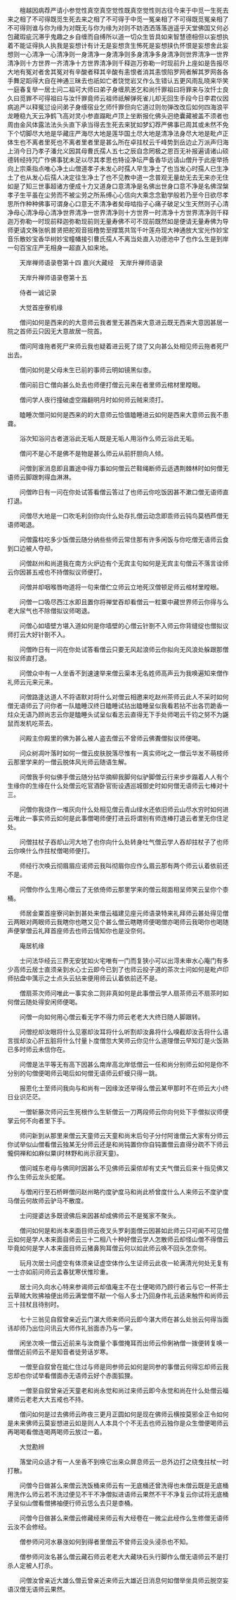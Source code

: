 <!-- { "loadSidebar": true } -->
　　檀越因病荐严请小参觉性真空真空觉性既真空觉性则古往今来于中觅一生死去来之相了不可得既觅生死去来之相了不可得于中觅一冤亲相了不可得既觅冤亲相了不可得则谁与你为缘为对既无与你为缘为对则不妨洒洒落落逍遥乎天堂佛国又何必包藏瑕疵沉滞乎鬼趣之乡自缠而自缚所以道一切众生皆具如来智慧德相但以妄想执着不能证得执人执我是妄想计有计无是妄想贪生怖死是妄想挟仇怀恨是妄想舍此妄想则一心清净一心清净则一身清净一身清净则多身清净多身清净则世界清净一世界清净则十方世界一齐清净十方世界清净则千释迦万弥勒一时现前升上座如是告报尽大地有冤对者舍其冤对有辛酸者释其辛酸有恚恨者消其恚恨陷罗网者解其罗网各各手舞足蹈得大自在神通三昧去也祇如亡者饶觉岩又作么生错认五更风雨乱晓来华笑一庭春复举一居士问二祖可大师曰弟子身缠夙恙乞和尚忏罪祖曰将罪来与汝忏士良久曰觅罪不可得祖曰与汝忏罪竟师云祖师祇解弹死雀儿却无回生手段今日李君仪因病追严以释冤愆设问弟子身缠宿业乞师忏罪但向它道过则勿弹改改后如何四海浪平龙睡稳九天云净鹤飞高对灵小参直蹋毗卢顶上坐断报化佛头迥绝囊藏被盖不须者也周由金风体露法法头头直下承当得去生死去来犹如梦幻荐严佛事已周其或未然不免下个切脚尽大地是华藏庄严海尽大地是莲华国土尽大地是清净法身尽大地是毗卢正体生也不离者里死也不离者里者里是甚么所在卓拄杖云千峰势到岳边止万派声归海上消今日乃孝子潘允义因其母曹氏孺人五七之辰自念罔极之恩百无补报遍请诸山硕德转经持咒广作佛事犹未足以尽其孝思也特设净坛严备香华远请山僧升于此座举扬向上宗乘指点唯心净土山僧道孝子未发心时孺人早生净土了也当发心时孺人已生净土了也从发心后孺人决定往生净土了也不见教中道一念普观无量劫无去无来亦无住如是了知三世事超诸方便成十力又道身口意清净是名佛出世身口意不净是名佛涅槃孝子生平虽在尘劳而不被尘劳之所系缚心心信向大乘念念勤学般若乃至今日欲尽孝思所作种种佛事可谓身心口意无不清净者矣母啮指子心痛子破足父生天然则子心清净母心清净母心清净世界清净一世界清净则十方世界一时清净十方世界清净则千释迦万弥勒一时现前释迦弥勒现前则无量寿佛不可不现前既然如是便请无量寿佛为导师更请文殊张帆普贤把舵观音摇橹势至撑篙共驾千叶莲舟现大神通放大宝光作妙宝音乐散妙宝香华树妙宝幢幡接引曹氏孺人不离当处直入功德池中了也作么生是到岸一句百宝庄严无相身一超直入如来地。

　　天岸禅师语录卷第十四
嘉兴大藏经　天岸升禅师语录


　　天岸升禅师语录卷第十五

　　侍者一诚记录

　　大觉首座寮机缘

　　僧问如何是西来的的大意师云我者里无甚西来大意进云既无西来大意因甚居一院之首师云只因无大意故居一院首。

　　僧问阿谁拖者死尸来师云我也疑着进云死了烧了又向甚么处相见师云拖者死尸出去。

　　僧问如何是父母未生已前的事师云明如镜黑似桼。

　　僧问前日亡僧向甚么处去也师便打僧云元来在者里师云棺材里瞠眼。

　　僧问学人夜行撞破虚空蹋翻明月时如何师云贼来须打。

　　瞌睡次僧问如何是西来的的大意师云恰值瞌睡进云如何是西来大意师云我不患聋。

　　浴次知浴问古者道浴此无垢人既是无垢人用浴作么师云浴此无垢。

　　僧问不是心不是佛不是物是甚么师云从前肝胆向人倾。

　　问僧到家消息即且置途中得力事如何僧云芒鞋绳断师云适遇荆棘林时如何僧无语师云脚跟刺得血淋淋。

　　问僧昨日有一问在你处试答看僧云答过了也师云你吃饭因甚不漱口僧无语师直打退。

　　问僧尽大地是一口吹毛利剑你向什么处存扎僧云动念即乖师云钝鸟莫栖芦僧无语师喝退。

　　问僧露柱吃多少饭僧云随分纳些些师云常住那有许多闲饭与你吃僧无语师云食到口边被人夺却。

　　问僧赵州和尚道我在南方火炉边有个无宾主句如何是无宾主句僧云不落言诠师云你因甚五戒也不持僧拟议师便打。

　　问僧并却咽喉唇吻道将一句来僧伫立师云立地死汉僧顿足师云棺材里瞠眼。

　　问僧一口吸尽西江水即且置你将禅堂吞却看僧云一粒粟中藏世界师云你得与么老大尿气也不除僧拟议师喝退。

　　问僧心如墙壁方堪入道如何是你墙壁的心僧云针劄不入师云你背缝绽也僧拟议师打云大好针劄不入。

　　问僧昨日有一问在你处试答看僧云只要无风起浪师云你拟向无风浪处躲跟那僧拟议师直打退。

　　问僧众中有一人坐香不到速速举来僧云渠本无名姓师高声云为我唤遍知来僧作礼师云元来元来。

　　问僧路逢达道人不将语默对将什么对僧云相邀来吃赵州茶师云此人不采时如何僧无语师云了问你者一队瞌睡汉终日瞌睡试拈出瞌睡呈似我看若拈不出各罚跪香一炷众无语乃顾尚志云你是瞌睡头试呈似看志云直得无下手处师喝云千钧之努不为鼷鼠而发机吃茶去。

　　问殿主你殿里的佛为甚么被人盗去僧云不曾师云佛聻僧拟议师便喝。

　　问众树凋叶落时如何一僧云皮肤脱落尽惟有一真实师叱之一僧云华发不萌枝师云那里学来的一僧云脱体风光师云随语生解。

　　问僧我手何似佛手僧云随分拈华摘柳我脚何似驴脚僧云行来步步蹋着人人有个生缘你的生缘在什么处僧云吃官酒卧官街设遇巡城御史时如何僧无语师云七棒对十三。

　　问僧你我烧作一堆灰向什么处相见僧云青山绿水还依旧师云山尽水穷时如何进云唯此一事实师云如何是此事僧喝师便打进云将谓别有师连棒打退云者里无你住足处。

　　问僧拄杖子吞却山河大地了也你向什么处转身吐气僧云学人吞却拄杖子了也师云你唤什么作拄杖僧喝师便打。

　　师经行次唤云彻眉眉应诺师云我叫彻眉你应作么眉云那有两个师云认着依前还不是。

　　问僧你作么生用心僧云了无依倚师云那里学来的僧云觌面相呈师笑云呈你个桼桶。

　　师居金粟首座寮问新到甚处来僧云福建见座元师语录特来礼拜师云甚处得见僧云两眼对两眼师云我瞎你也瞎又见个甚么僧云瞎瞎师便喝僧亦喝师云我喝你也喝随声便掌僧云礼拜首座师去也师云情知你也是没奈何。

　　庵居机缘

　　士问法华经云三界无安犹如火宅唯有一门而复狭小可以出淂未审水心庵门有多少高师云居士直须亲到水心士云即今已到了也师云投子道的茶次士问如何是毗卢印师拈盘中蕅示之士点头云拈来便用师云认着依前还不是。

　　僧扇茶次师问唯此一事实余二则非真如何是此事僧云学人扇茶师云不扇茶时如何僧云随处得安闲师便喝。

　　问僧一向如何用心僧云看无字不得力师云老老大大终日随人脚跟转。

　　问僧挖却汝眼将什么见塞却汝耳将什么听割却汝鼻将什么嗅截却汝舌将什么语言拔却汝心肝五脏将什么忖量卜度僧忽大笑师云你见什么道理僧云早知灯是火饭熟已多时师云未信你在。

　　问僧是法平等无有高下因甚么南岸高北岸低僧云一任和尚分别师云如何是你不分别的句僧便喝师云喝后如何僧无语师云虾蟆只得一跳。

　　报恩化士至师问我向与和尚有一因缘汝还举得么僧云某甲那时不在师云大小终日业识茫茫。

　　一僧斩藤次师问云生死根作么生斩僧云一刀两段师云你向何处下手僧拟议师便掌云何不向者里下手。

　　师问新到从那里来僧云天童师云天童和尚末后句子分付阿谁僧云大家有分师云你试举似山僧看僧云独某无分师云还是和尚钝置你你自钝置僧云直得分疏不下师云儱侗禅和如麻似粟(时林野和尚示寂天童)。

　　僧问城东老母与佛同时因甚么不见佛师云渠侬却有丈夫气僧云后来十指见佛又作么生师云龙头蛇尾。

　　与僧闲行至石桥畔僧问赵州略彴度驴度马和尚此桥曾度什么人来师云不度驴度马僧云何故师云驴马不散度。

　　士问提婆达多既谤佛后来因甚却成佛师云不是冤家不聚头。

　　僧问如何是和尚本来面目师云夜叉头罗刹面僧云因甚如此师云只可闻不可见僧云如何是学人本来面目师云三十二相八十种好僧云学人怎散师云却怪山僧不得僧云毕竟如何是学人本来面目师云猪鼻狗耳僧云何以如此师云唤不回头怎奈何。

　　玩月次居士问虚空有体须亲证虚空体作么生证师云此夜一轮满清光何处无复有一士亦如前问师云孟春犹寒伏惟珍重。

　　居士问久向水心特来参谒师云却值庵主不在士便喝师乃顾行者云与它一杯茶士云草贼大败拂袖便出师云满堂僧不猒一个俗人多士乃回身作礼云适来触忤和尚师云三十拄杖且待别时。

　　七十三翁见自叙曾亲近云门湛大师来师问云即今湛大师在甚么处翁云何得当面讳却师乃出位问讯云大师作礼翁面赤乃与一掌。

　　闲坐次唤一僧云近前来与汝商量个事僧掩耳而出师云伶俐衲僧一拨便转复唤一僧僧近前师云不是知音者徒劳话岁寒。

　　一僧至自叙曾在能仁住过与师是同参师云如何是同参的事僧云何得忘却师云我忘却也你试举看僧面赤无语师云好个赤面狐狸。

　　一僧至自叙曾亲近天童老和尚永觉和尚过来师云即今永觉和尚在什么处僧云福建师云老老大大五戒也不持。

　　僧问如何是过去佛师云昨夜三更月正圆如何是现在佛师云横按莫邪全正令如何是未来佛师云莫妄想进云如是则人人本具个个不无去也师云独你是众生僧便喝师云再喝喝看僧连喝两喝师云放过一着。

　　大觉勘辨

　　落堂问众适才有一人坐香不到唤它出来众屏息师云一总外边打之绕曳拄杖一时打散。

　　问僧今日做甚么来僧云洗饭桶来师云有一无底桶还曾洗得也未僧云既是无底桶用洗作么师云若不洗过便见不干不净僧拟进语师云果然不干不净复云你试将无底桶子呈似山僧看僧拂袖便行师云恁么去只是桼桶。

　　问僧今日做甚么来僧云修藏经来师云有大经卷在一微尘此经作么生修僧无语师云汝不会修经。

　　僧参师问河水暴涨如何到得者里僧云不曾师云没头浸杀也不知。

　　僧参师问汝名甚么僧云藏石师云老老大大藏块石头行脚作么僧无语师云不是打杀人定被人打杀。

　　问僧汝曾亲近大雄么僧云曾亲近来师云大雄近日消息何如僧举坐具师云脱空妄语汉僧无语师云果然。

